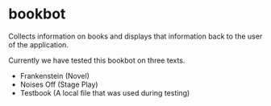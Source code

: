 # bookbot
Collects information on books and displays that information back to the user of the application.

Currently we have tested this bookbot on three texts.
- Frankenstein (Novel)
- Noises Off (Stage Play)
- Testbook (A local file that was used during testing)